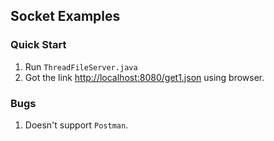 ## Socket Examples

### Quick Start
1. Run `ThreadFileServer.java`
2. Got the link [http://localhost:8080/get1.json](http://localhost:8080/get1.json) using browser.

### Bugs
1. Doesn't support `Postman`.